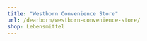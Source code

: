 ```yaml
---
title: "Westborn Convenience Store"
url: /dearborn/westborn-convenience-store/
shop: Lebensmittel
---
```

